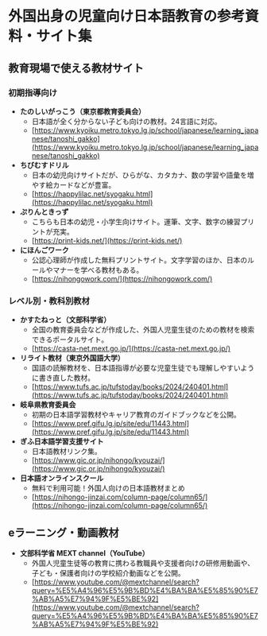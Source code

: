 # 外国出身の児童向け日本語教育の参考資料・サイト集

## 教育現場で使える教材サイト

### 初期指導向け

*   **たのしいがっこう（東京都教育委員会）**
    *   日本語が全く分からない子ども向けの教材。24言語に対応。
    *   [https://www.kyoiku.metro.tokyo.lg.jp/school/japanese/learning_japanese/tanoshi_gakko](https://www.kyoiku.metro.tokyo.lg.jp/school/japanese/learning_japanese/tanoshi_gakko)
*   **ちびむすドリル**
    *   日本の幼児向けサイトだが、ひらがな、カタカナ、数の学習や語彙を増やす絵カードなどが豊富。
    *   [https://happylilac.net/syogaku.html](https://happylilac.net/syogaku.html)
*   **ぷりんときっず**
    *   こちらも日本の幼児・小学生向けサイト。運筆、文字、数字の練習プリントが充実。
    *   [https://print-kids.net/](https://print-kids.net/)
*   **にほんごワーク**
    *   公認心理師が作成した無料プリントサイト。文字学習のほか、日本のルールやマナーを学べる教材もある。
    *   [https://nihongowork.com/](https://nihongowork.com/)

### レベル別・教科別教材

*   **かすたねっと（文部科学省）**
    *   全国の教育委員会などが作成した、外国人児童生徒のための教材を検索できるポータルサイト。
    *   [https://casta-net.mext.go.jp/](https://casta-net.mext.go.jp/)
*   **リライト教材（東京外国語大学）**
    *   国語の読解教材を、日本語指導が必要な児童生徒でも理解しやすいように書き直した教材。
    *   [https://www.tufs.ac.jp/tufstoday/books/2024/240401.html](https://www.tufs.ac.jp/tufstoday/books/2024/240401.html)
*   **岐阜県教育委員会**
    *   初期の日本語学習教材やキャリア教育のガイドブックなどを公開。
    *   [https://www.pref.gifu.lg.jp/site/edu/11443.html](https://www.pref.gifu.lg.jp/site/edu/11443.html)
*   **ぎふ日本語学習支援サイト**
    *   日本語教材リンク集。
    *   [https://www.gic.or.jp/nihongo/kyouzai/](https://www.gic.or.jp/nihongo/kyouzai/)
*   **日本語オンラインスクール**
    *   無料で利用可能！外国人向けの日本語教材まとめ
    *   [https://nihongo-jinzai.com/column-page/column65/](https://nihongo-jinzai.com/column-page/column65/)


## eラーニング・動画教材

*   **文部科学省 MEXT channel（YouTube）**
    *   外国人児童生徒等の教育に携わる教職員や支援者向けの研修用動画や、子ども・保護者向けの学校紹介動画などを公開。
    *   [https://www.youtube.com/@mextchannel/search?query=%E5%A4%96%E5%9B%BD%E4%BA%BA%E5%85%90%E7%AB%A5%E7%94%9F%E5%BE%92](https://www.youtube.com/@mextchannel/search?query=%E5%A4%96%E5%9B%BD%E4%BA%BA%E5%85%90%E7%AB%A5%E7%94%9F%E5%BE%92)
